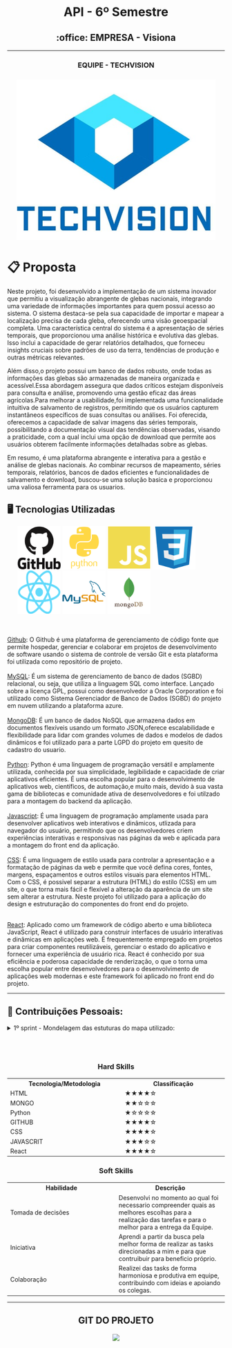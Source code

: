 <h1 align="center"> API - 6º Semestre</h1>
<h2 align="center">:office: EMPRESA - Visiona </h2>


----------------------------------------------------------------------------------------------------------------------------------------------------------------------------------
<h3 align="center"> 
 EQUIPE - TECHVISION
<h3 align="center"> 

![logo_projeto](https://github.com/Orlandi-a11/PortifolioFatecApi/blob/main/IMG/TECHVISION.jpeg)



# :clipboard: Proposta

Neste projeto, foi desenvolvido a implementação de um sistema inovador que permitiu a visualização abrangente de glebas nacionais, integrando uma variedade de informações importantes para quem possui acesso ao sistema. O sistema destaca-se pela sua capacidade de importar e mapear a localização precisa de cada gleba, oferecendo uma visão geoespacial completa. Uma característica central do sistema é a apresentação de séries temporais, que proporcionou uma análise histórica e evolutiva das glebas. Isso inclui a capacidade de gerar relatórios detalhados, que forneceu insights cruciais sobre padrões de uso da terra, tendências de produção e outras métricas relevantes.

Além disso,o projeto possui um banco de dados robusto, onde todas as informações das glebas são armazenadas de maneira organizada e acessível.Essa abordagem assegura que dados críticos estejam disponíveis para consulta e análise, promovendo uma gestão eficaz das áreas agrícolas.Para melhorar a usabilidade,foi implementada uma funcionalidade intuitiva de salvamento de registros, permitindo que os usuários capturem instantâneos específicos de suas consultas ou análises. Foi oferecida, oferecemos a capacidade de salvar imagens das séries temporais, possibilitando a documentação visual das tendências observadas, visando a praticidade, com a qual inclui uma opção de download que permite aos usuários obterem facilmente informações detalhadas sobre as glebas.

Em resumo, é uma plataforma abrangente e interativa para a gestão e análise de glebas nacionais. Ao combinar recursos de mapeamento, séries temporais, relatórios, bancos de dados eficientes e funcionalidades de salvamento e download, buscou-se uma solução basica e proporcionou uma valiosa ferramenta para os usuarios.
 

## :desktop_computer: Tecnologias Utilizadas
<ul>
<img src="https://raw.githubusercontent.com/devicons/devicon/1119b9f84c0290e0f0b38982099a2bd027a48bf1/icons/github/github-original-wordmark.svg" width="100"    height="100" />	
<img src="https://raw.githubusercontent.com/devicons/devicon/1119b9f84c0290e0f0b38982099a2bd027a48bf1/icons/python/python-plain-wordmark.svg" width="100" height="100" />
<img src="https://raw.githubusercontent.com/devicons/devicon/master/icons/javascript/javascript-plain.svg" width="100" height="100" />
<img src="https://raw.githubusercontent.com/devicons/devicon/master/icons/css3/css3-original.svg" width="100" height="100" />
<img src="https://github.com/TechVisionn/tech-parent/blob/main/docs/Images/React-icon.svg.png" width="100" height="100" />
 <img src="https://raw.githubusercontent.com/devicons/devicon/1119b9f84c0290e0f0b38982099a2bd027a48bf1/icons/mysql/mysql-original-wordmark.svg" width="100"    height="100" />	 
 <img src="https://github.com/TechVisionn/tech-parent/blob/main/docs/Images/Mongodb-PNG-Image-HD.png" width="100"    height="100"/>

</ul>
 <br></br>
 <a href="https://github.com">Github</a>: O Github é uma plataforma de gerenciamento de código fonte que permite hospedar, gerenciar e colaborar em projetos de desenvolvimento de software usando o sistema de controle de versão Git e esta plataforma foi utilizada como repositório de projeto. 
<br></br>
<a href="https://www.mysql.com/">MySQL</a>: É um sistema de gerenciamento de banco de dados (SGBD) relacional, ou seja, que utiliza a linguagem SQL como interface. Lançado sobre a licença GPL, possui como desenvolvedor a Oracle Corporation e foi utilizado como Sistema Gerenciador de Banco de Dados (SGBD) do projeto em nuvem utilizando a plataforma azure.
<br></br>
<a href="https://www.mongodb.com/pt-br">MongoDB</a>: É um banco de dados NoSQL que armazena dados em documentos flexíveis usando um formato JSON,oferece escalabilidade e flexibilidade para lidar com grandes volumes de dados e modelos de dados dinâmicos e foi utilizado para a parte LGPD do projeto em quesito de cadastro do usuario.
<br></br>
<a href="https://www.python.org">Python</a>: Python é uma linguagem de programação versátil e amplamente utilizada, conhecida por sua simplicidade, legibilidade e capacidade de criar aplicativos eficientes. É uma escolha popular para o desenvolvimento de aplicativos web, científicos, de automação,e muito mais, devido à sua vasta gama de bibliotecas e comunidade ativa de desenvolvedores e foi utilzado para a montagem do backend da aplicação.
<br></br>
<a href="https://developer.mozilla.org/en-US/docs/Web/JavaScript">Javascript</a>: É uma linguagem de programação amplamente usada para desenvolver aplicativos web interativos e dinâmicos, utlizada para navegador do usuário, permitindo que os desenvolvedores criem experiências interativas e responsivas nas páginas da web e aplicada para a montagem do front end da aplicação.
<br></br>
<a href="https://developer.mozilla.org/en-US/docs/Web/CSS">CSS</a>: É uma linguagem de estilo usada para controlar a apresentação e a formatação de páginas da web e permite que você defina cores, fontes, margens, espaçamentos e outros estilos visuais para elementos HTML. Com o CSS, é possivel separar a estrutura (HTML) do estilo (CSS) em um site, o que torna mais fácil e flexível a alteração da aparência de um site sem alterar a estrutura. Neste projeto foi utilizado para a aplicação do design e estruturação do componentes do front end do projeto.
<br></br>

<a href="https://reactjs.org">React</a>: Aplicado como um framework de código aberto e uma biblioteca JavaScript, React é utilizado para construir interfaces de usuário interativas e dinâmicas em aplicações web. É frequentemente empregado em projetos para criar componentes reutilizáveis, gerenciar o estado do aplicativo e fornecer uma experiência de usuário rica. React é conhecido por sua eficiência e poderosa capacidade de renderização, o que o torna uma escolha popular entre desenvolvedores para o desenvolvimento de aplicações web modernas e este framework foi aplicado no front end do projeto.

-------------------------------------------------------------------------------------------------------------------------------------------------------------

 ## :dart: Contribuições Pessoais: 


<details>
<summary> 1º sprint - Mondelagem das estuturas do mapa utilizado: </summary>
  
- Inserção dos principais componentes,botões e configurações para a futura visualização das glebas do projeto;

2° Sprint - Criação da tela home do projeto do sistema:
- Realizada a criação das telas visual o sistema de login e cadastro do projeto para que siga para o mapa principal;

3° Sprint - Ajuste na demonstração das glebas e inserção de serie temporal no sistema :
- Inserção das series temporais ja criadas para o sistema e inserção de um botão com a capacidade de gerar imagem da serie temporal;

4° Sprint -Melhore do layout das telas para a vizualziação do cliente:
- E como sprint final realizei os ajustes de tempo e minuto para a transferencia de dados do projeto;

</details>

  
</details>


<br></br>

<h3 align="center"> Hard Skills </h3>
  <table align="center">
    <tr>
      <th width="300px">Tecnologia/Metodologia</th>
      <th width="300px">Classificação</th>
    </tr>
    <tr>
      <td>HTML</td>
      <td>★★★★☆</td>
    </tr>
    <tr>
      <td>MONGO</td>
      <td>★★☆☆☆</td>
    </tr>	
    <tr>
      <td>Python</td>
      <td>★☆☆☆☆</td>
    </tr>
    <tr>
      <td>GITHUB</td>
      <td>★★★★☆</td>
    </tr>
     <tr>
      <td>CSS</td>
      <td>★★★★☆</td>
    </tr>
      <tr>
      <td>JAVASCRIT</td>
      <td>★★★☆☆</td>
    </tr>
 <tr>
      <td>React</td>
      <td>★★★★☆</td>
    </tr>


  </table>

 <h3 align="center">Soft Skills</h3>
  <table align="center">
    <tr>
      <th width="300px">Habilidade</th>
      <th width="300px">Descrição</th>
    </tr>
    <tr>
      <td>Tomada de decisões</td>
      <td>Desenvolvi no momento ao qual foi necessario compreender quais as melhores escolhas para a realização das tarefas e para o melhor para a entrega da Equipe.</td>
    </tr>
    <tr>
      <td>Iniciativa</td>
      <td>Aprendi a partir da busca pela melhor forma de realizar as tasks direcionadas a mim e para que contruibuir para beneficio próprio.</td>
    </tr>
    <tr>
      <td>Colaboração</td>
      <td>Realizei das tasks de forma harmoniosa e produtiva em equipe, contribuindo com ideias e apoiando os colegas.</td>
  </table>

----------------------------------------------------------------------------------------------------------------------------------------------------------------------------------

<h2 align="center"> GIT DO PROJETO</h2>

<h5 align="center"><a href="https://github.com/TechVisionn"><img src="https://img.shields.io/badge/GitHub-Repositório Projeto-181717?style=for-the-badge&logo=github"></a>
</h5>
